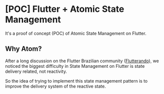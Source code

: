 # [POC] Flutter + Atomic State Management

It's a proof of concept (POC) of Atomic State Management on Flutter.

## Why Atom?
After a long discussion on the Flutter Brazilian community ([Flutterando](https://flutterando.com.br/)), we noticed the biggest difficulty in State Management on Flutter is state delivery related, not reactivity.

So the idea of trying to implement this state management pattern is to improve the delivery system of the reactive state.
